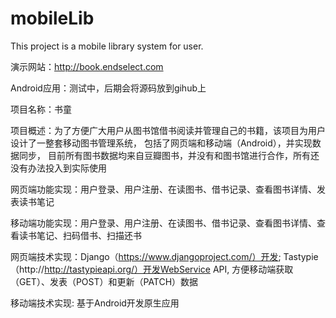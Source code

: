 mobileLib
=========

This project is a mobile library system for 
user.

演示网站：http://book.endselect.com

Android应用：测试中，后期会将源码放到gihub上

项目名称：书童

项目概述：为了方便广大用户从图书馆借书阅读并管理自己的书籍，该项目为用户设计了一整套移动图书管理系统，
          包括了网页端和移动端（Android），并实现数据同步，
          目前所有图书数据均来自豆瓣图书，并没有和图书馆进行合作，所有还没有办法投入到实际使用

网页端功能实现：用户登录、用户注册、在读图书、借书记录、查看图书详情、发表读书笔记

移动端功能实现：用户登录、用户注册、在读图书、借书记录、查看图书详情、查看读书笔记、扫码借书、扫描还书

网页端技术实现：Django（https://www.djangoproject.com/）开发; Tastypie（http://http://tastypieapi.org/）开发WebService API, 方便移动端获取（GET）、发表（POST）和更新（PATCH）数据

移动端技术实现: 基于Android开发原生应用
